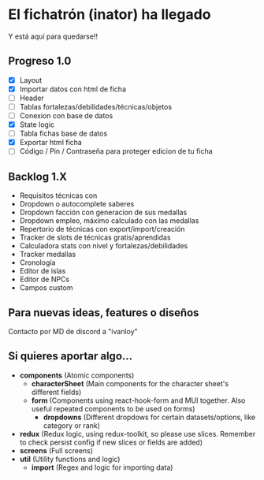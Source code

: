 # El fichatrón (inator) ha llegado

Y está aquí para quedarse!!

## Progreso 1.0

- [x] Layout
- [x] Importar datos con html de ficha
- [ ] Header
- [ ] Tablas fortalezas/debilidades/técnicas/objetos
- [ ] Conexion con base de datos
- [x] State logic
- [ ] Tabla fichas base de datos
- [x] Exportar html ficha
- [ ] Código / Pin / Contraseña para proteger edicion de tu ficha

## Backlog 1.X

- Requisitos técnicas con <Chip>
- Dropdown o autocomplete saberes
- Dropdown facción con generacion de sus medallas
- Dropdown empleo, máximo calculado con las medallas
- Repertorio de técnicas con export/import/creación
- Tracker de slots de técnicas gratis/aprendidas
- Calculadora stats con nivel y fortalezas/debilidades
- Tracker medallas
- Cronología
- Editor de islas
- Editor de NPCs
- Campos custom

## Para nuevas ideas, features o diseños

Contacto por MD de discord a "ivanloy"

## Si quieres aportar algo...

- <b>components</b> (Atomic components)
  - <b>characterSheet</b> (Main components for the character sheet's different fields)
  - <b>form </b>(Components using react-hook-form and MUI together. Also useful repeated components to be used on forms)
    - <b>dropdowns</b> (Different dropdows for certain datasets/options, like category or rank)
- <b>redux</b> (Redux logic, using redux-toolkit, so please use slices. Remember to check persist config if new slices or fields are added)
- <b>screens</b> (Full screens)
- <b>util</b> (Utility functions and logic)
  - <b>import</b> (Regex and logic for importing data)
